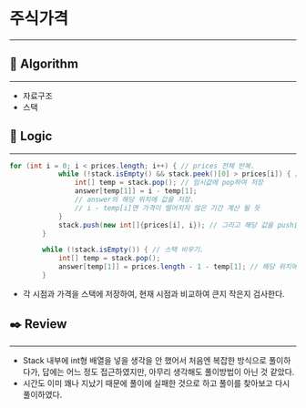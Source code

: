 # 주식가격

---

## 📌 **Algorithm**

---

- 자료구조
- 스택

## 📍 **Logic**

---

```java
for (int i = 0; i < prices.length; i++) { // prices 전체 반복.
            while (!stack.isEmpty() && stack.peek()[0] > prices[i]) { // stack 안 비고, peek의 값이 현재값보다 크면
                int[] temp = stack.pop(); // 임시값에 pop하여 저장
                answer[temp[1]] = i - temp[1];
                // answer의 해당 위치에 값을 저장.
                // i - temp[i]면 가격이 떨어지지 않은 기간 계산 될 듯
            }
            stack.push(new int[]{prices[i], i}); // 그리고 해당 값을 push함. i는 인덱스와 같음.
        }

        while (!stack.isEmpty()) { // 스택 비우기.
            int[] temp = stack.pop();
            answer[temp[1]] = prices.length - 1 - temp[1]; // 해당 위치에다가 남은 거 넣음
        }
```

- 각 시점과 가격을 스택에 저장하여, 현재 시점과 비교하여 큰지 작은지 검사한다.

## ✒️ **Review**

---

- Stack 내부에 int형 배열을 넣을 생각을 안 했어서 처음엔 복잡한 방식으로 풀이하다가, 답에는 어느 정도 접근하였지만, 아무리 생각해도 풀이방법이 아닌 것 같았다.
- 시간도 이미 꽤나 지났기 때문에 풀이에 실패한 것으로 하고 풀이를 찾아보고 다시 풀이하였다.